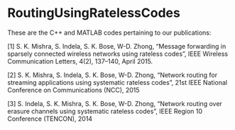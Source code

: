 # RoutingUsingRatelessCodes

These are the C++ and MATLAB codes pertaining to our publications:

[1] S. K. Mishra, S. Indela, S. K. Bose, W-D. Zhong, “Message forwarding in sparsely connected wireless networks
using rateless codes”, IEEE Wireless Communication Letters, 4(2), 137–140, April 2015.

[2] S. K. Mishra, S. Indela, S. K. Bose, W-D. Zhong, “Network routing for streaming applications using systematic
rateless codes”, 21st IEEE National Conference on Communications (NCC), 2015

[3] S. Indela, S. K. Mishra, S. K. Bose, W-D. Zhong, “Network routing over erasure channels using systematic
rateless codes”, IEEE Region 10 Conference (TENCON), 2014

